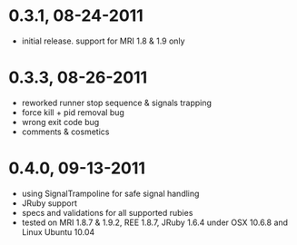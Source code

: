 # 0.3.1, 08-24-2011
- initial release. support for MRI 1.8 & 1.9 only

# 0.3.3, 08-26-2011
- reworked runner stop sequence & signals trapping
- force kill + pid removal bug
- wrong exit code bug
- comments & cosmetics

# 0.4.0, 09-13-2011
- using SignalTrampoline for safe signal handling
- JRuby support
- specs and validations for all supported rubies
- tested on MRI 1.8.7 & 1.9.2, REE 1.8.7, JRuby 1.6.4 under OSX 10.6.8 and Linux Ubuntu 10.04